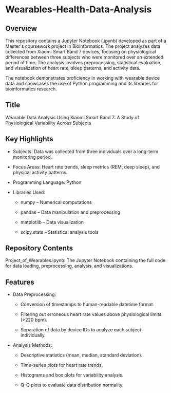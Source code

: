 # Wearables-Health-Data-Analysis
## Overview
This repository contains a Jupyter Notebook (.ipynb) developed as part of a Master's coursework project in Bioinformatics. The project analyzes data collected from Xiaomi Smart Band 7 devices, focusing on physiological differences between three subjects who were monitored over an extended period of time. The analysis involves preprocessing, statistical evaluation, and visualization of heart rate, sleep patterns, and activity data.

The notebook demonstrates proficiency in working with wearable device data and showcases the use of Python programming and its libraries for bioinformatics research.

## Title
Wearable Data Analysis Using Xiaomi Smart Band 7: A Study of Physiological Variability Across Subjects

## Key Highlights
- Subjects: Data was collected from three individuals over a long-term monitoring period.

- Focus Areas: Heart rate trends, sleep metrics (REM, deep sleep), and physical activity patterns.

- Programming Language: Python

- Libraries Used:

  - numpy – Numerical computations

  - pandas – Data manipulation and preprocessing

  - matplotlib – Data visualization

  - scipy.stats – Statistical analysis tools

## Repository Contents
Project_of_Wearables.ipynb: The Jupyter Notebook containing the full code for data loading, preprocessing, analysis, and visualizations.

## Features
- Data Preprocessing:

  - Conversion of timestamps to human-readable datetime format.

  - Filtering out erroneous heart rate values above physiological limits (>220 bpm).

  - Separation of data by device IDs to analyze each subject individually.

- Analysis Methods:

  - Descriptive statistics (mean, median, standard deviation).

  - Time-series plots for heart rate trends.

  - Histograms and box plots for variability analysis.

  - Q-Q plots to evaluate data distribution normality.
